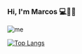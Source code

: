 ### Hi, I'm Marcos 💻🌋🌌

![me](https://user-images.githubusercontent.com/36939966/89741268-6cc2c300-da55-11ea-9b0f-04d2100eaa8f.jpg)

<!--
**Mata13/Mata13** is a ✨ _special_ ✨ repository because its `README.md` (this file) appears on your GitHub profile.

&nbsp;&nbsp;👨 Marcos Mata
<br>&nbsp;&nbsp;📌 Living in Mexico City
<br>&nbsp;&nbsp;✉ mata.m21zk@ciencias.unam.mx.com

🌱 I’m currently learning JavaScript
- 👯 I’m looking to collaborate on ...
- 🤔 I’m looking for help with ...
- 💬 Ask me about ...
- 📫 How to reach me: ...
- 😄 Pronouns: ...
- ⚡ Fun fact: ...
-->

[![Top Langs](https://github-readme-stats.vercel.app/api/top-langs/?username=Mata13&layout=compact)](https://github.com/anuraghazra/github-readme-stats)
